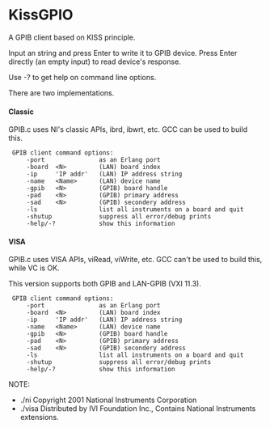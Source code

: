 KissGPIO
========

A GPIB client based on KISS principle.

Input an string and press Enter to write it to GPIB device. 
Press Enter directly (an empty input) to read device's response.  

Use -? to get help on command line options.

There are two implementations.

#### Classic

GPIB.c uses NI's classic APIs, ibrd, ibwrt, etc. GCC can be used to build this.

```
 GPIB client command options:
     -port               as an Erlang port
     -board  <N>         (LAN) board index
     -ip     'IP addr'   (LAN) IP address string
     -name   <Name>      (LAN) device name
     -gpib   <N>         (GPIB) board handle
     -pad    <N>         (GPIB) primary address
     -sad    <N>         (GPIB) secondery address
     -ls                 list all instruments on a board and quit
     -shutup             suppress all error/debug prints
     -help/-?            show this information
```

#### VISA

GPIB.c uses VISA APIs, viRead, viWrite, etc. GCC can't be used to build this, while VC is OK.

This version supports both GPIB and LAN-GPIB (VXI 11.3).

```
 GPIB client command options:
     -port               as an Erlang port
     -board  <N>         (LAN) board index
     -ip     'IP addr'   (LAN) IP address string
     -name   <Name>      (LAN) device name
     -gpib   <N>         (GPIB) board handle
     -pad    <N>         (GPIB) primary address
     -sad    <N>         (GPIB) secondery address
     -ls                 list all instruments on a board and quit
     -shutup             suppress all error/debug prints
     -help/-?            show this information
```

NOTE: 

* ./ni Copyright 2001 National Instruments Corporation
* ./visa Distributed by IVI Foundation Inc., Contains National Instruments extensions. 
